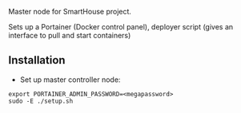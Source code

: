 Master node for SmartHouse project.

Sets up a Portainer (Docker control panel), deployer script (gives an interface to pull and start containers)

## Installation

* Set up master controller node:
```
export PORTAINER_ADMIN_PASSWORD=<megapassword>
sudo -E ./setup.sh
```
